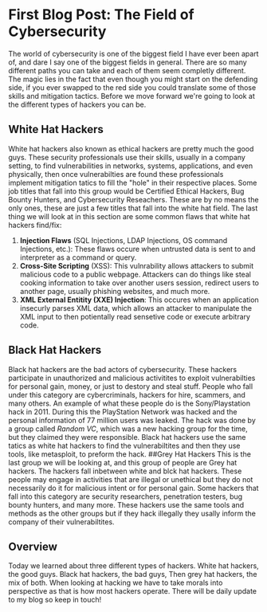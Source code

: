 # First Blog Post: The Field of Cybersecurity
The world of cybersecurity is one of the biggest field I have ever been apart of, and dare I say one of the biggest fields in general.
There are so many different paths you can take and each of them seem completly different. The magic lies in the fact that even though you might start on the defending side, if you ever swapped to the red side you could translate some of those skills and mitigation tactics. Before we move forward we're going to look at the different types of hackers you can be.
## White Hat Hackers
White hat hackers also known as ethical hackers are pretty much the good guys. These security professionals use their skills, usually in a company setting, to find vulnerabilities in networks, systems, applications, and even
physically, then once vulnerabilties are found these professionals implement mitigation tatics to fill the "hole" in their respective places. Some job titles that fall into this group would be Certified Ethical Hackers, Bug Bounty Hunters, and Cybersecurity Reseachers. These are by no means the only ones, these are just a few titles that fall into the white hat field. The last thing we will look at in this section are some common flaws that white hat hackers find/fix:
1. **Injection Flaws** (SQL Injections, LDAP Injections, OS command Injections, etc.): These flaws occure when untrusted data is sent to and interpreter as a command or query.
2. **Cross-Site Scripting** (XSS): This vulnrability allows attackers to submit malicious code to a public webpage. Attackers can do things like steal cooking information to take over another users session, redirect users to another page, usually phishing websites, and much more.
3. **XML External Entitity (XXE) Injection**: This occures when an application insecurly parses XML data, which allows an attacker to manipulate the XML input to then potientally read sensetive code or execute arbitrary code.



## Black Hat Hackers
Black hat hackers are the bad actors of cybersecurity. These hackers participate in unauthorized and malicious activitites to exploit vulnerabilties for personal gain, money, or just to destory and steal stuff. People who fall under this category are cybercriminals, hackers for hire, scammers, and many others. An example of what these people do is the Sony/Playstation hack in 2011. During this the PlayStation Network was hacked and the personal information of 77 million users was leaked. The hack was done by a group called *Random VC*, which was a new hacking group for the time, but they claimed they were responsible. Black hat hackers use the same tatics as white hat hackers to find the vulnerabiltites and then they use tools, like metasploit, to preform the hack.
##Grey Hat Hackers
This is the last group we will be looking at, and this group of people are Grey hat hackers. The hackers fall inbetween white and blck hat hackers. These people may engage in activities that are illegal or unethical but they do not necessarily do it for malicious intent or for personal gain. Some hackers that fall into this category are security researchers, penetration testers, bug bounty hunters, and many more. These hackers use the same tools and methods as the other groups but if they hack illegally they usally inform the company of their vulnerabiltites.
## Overview
Today we learned about three different types of hackers. White hat hackers, the good guys. Black hat hackers, the bad guys, Then grey hat hackers, the mix of both. When looking at hacking we have to take morals into perspective as that is how most hackers operate. There will be daily update to my blog so keep in touch!

